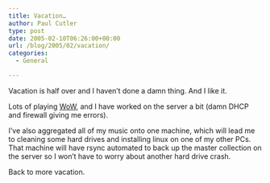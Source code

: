 ```yaml
---
title: Vacation…
author: Paul Cutler
type: post
date: 2005-02-10T06:26:00+00:00
url: /blog/2005/02/vacation/
categories:
  - General

---
```

Vacation is half over and I haven&#8217;t done a damn thing. And I like it.

Lots of playing [WoW][1], and I have worked on the server a bit (damn DHCP and firewall giving me errors).

I&#8217;ve also aggregated all of my music onto one machine, which will lead me to cleaning some hard drives and installing linux on one of my other PCs. That machine will have rsync automated to back up the master collection on the server so I won&#8217;t have to worry about another hard drive crash.

Back to more vacation.

 [1]: http://www.worldofwarcraft.com